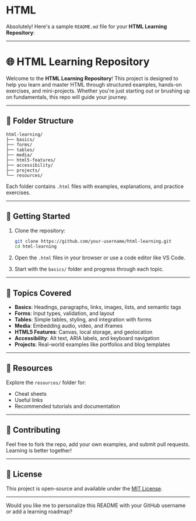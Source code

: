 
# HTML

Absolutely! Here's a sample `README.md` file for your **HTML Learning Repository**:

---

# 🌐 HTML Learning Repository

Welcome to the **HTML Learning Repository**! This project is designed to help you learn and master HTML through structured examples, hands-on exercises, and mini-projects. Whether you're just starting out or brushing up on fundamentals, this repo will guide your journey.

---

## 📁 Folder Structure

```
html-learning/
├── basics/
├── forms/
├── tables/
├── media/
├── html5-features/
├── accessibility/
├── projects/
└── resources/
```

Each folder contains `.html` files with examples, explanations, and practice exercises.

---

## 🚀 Getting Started

1. Clone the repository:
   ```bash
   git clone https://github.com/your-username/html-learning.git
   cd html-learning
   ```

2. Open the `.html` files in your browser or use a code editor like VS Code.

3. Start with the `basics/` folder and progress through each topic.

---

## 🧠 Topics Covered

- **Basics**: Headings, paragraphs, links, images, lists, and semantic tags
- **Forms**: Input types, validation, and layout
- **Tables**: Simple tables, styling, and integration with forms
- **Media**: Embedding audio, video, and iframes
- **HTML5 Features**: Canvas, local storage, and geolocation
- **Accessibility**: Alt text, ARIA labels, and keyboard navigation
- **Projects**: Real-world examples like portfolios and blog templates

---

## 📎 Resources

Explore the `resources/` folder for:
- Cheat sheets
- Useful links
- Recommended tutorials and documentation

---

## 🤝 Contributing

Feel free to fork the repo, add your own examples, and submit pull requests. Learning is better together!

---

## 📄 License

This project is open-source and available under the [MIT License](LICENSE).

---

Would you like me to personalize this README with your GitHub username or add a learning roadmap?
